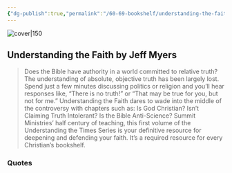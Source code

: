 ```yaml
---
{"dg-publish":true,"permalink":"/60-69-bookshelf/understanding-the-faith-by-jeff-myers/","title":"Understanding the Faith","created":"2023-10-03 17:45:25","updated":"2023-12-27"}
---
```



![cover|150](http://books.google.com/books/content?id=Jf_hCwAAQBAJ&printsec=frontcover&img=1&zoom=1&edge=curl&source=gbs_api)

## Understanding the Faith by Jeff Myers

> Does the Bible have authority in a world committed to relative truth? The understanding of absolute, objective truth has been largely lost. Spend just a few minutes discussing politics or religion and you’ll hear responses like, “There is no truth!” or “That may be true for you, but not for me.” Understanding the Faith dares to wade into the middle of the controversy with chapters such as: Is God Christian? Isn’t Claiming Truth Intolerant? Is the Bible Anti-Science? Summit Ministries’ half century of teaching, this first volume of the Understanding the Times Series is your definitive resource for deepening and defending your faith. It’s a required resource for every Christian’s bookshelf.

### Quotes
